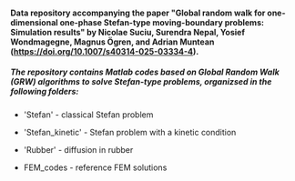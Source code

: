 
#### Data repository accompanying the paper "Global random walk for one-dimensional one-phase Stefan-type moving-boundary problems: Simulation results" by Nicolae Suciu, Surendra Nepal, Yosief Wondmagegne, Magnus Ögren, and Adrian Muntean (https://doi.org/10.1007/s40314-025-03334-4).

##### The repository contains Matlab codes based on Global Random Walk (GRW) algorithms to solve Stefan-type problems, organizsed in the following folders:

- 'Stefan' - classical Stefan problem

- 'Stefan_kinetic' - Stefan problem with a kinetic condition

- 'Rubber' - diffusion in rubber

- FEM_codes - reference FEM solutions

